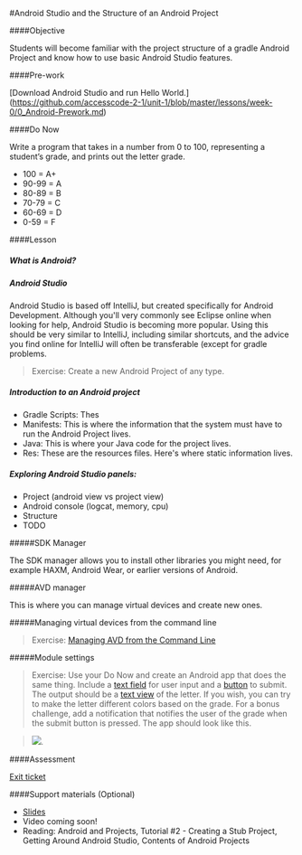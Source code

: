 #Android Studio and the Structure of an Android Project

####Objective

Students will become familiar with the project structure of a gradle Android Project
and know how to use basic Android Studio features.

####Pre-work

[Download Android Studio and run Hello World.]
(https://github.com/accesscode-2-1/unit-1/blob/master/lessons/week-0/0_Android-Prework.md)

####Do Now

Write a program that takes in a number from 0 to 100,
representing a student’s grade, and prints out the letter grade. 

* 100   = A+
* 90-99 = A
* 80-89 = B
* 70-79 = C
* 60-69 = D
* 0-59 = F

####Lesson

##### What is Android?
##### Android Studio
Android Studio is based off IntelliJ, but created specifically for Android Development. Although you'll very commonly see Eclipse online when looking for help, Android Studio is becoming more popular. Using this should be very similar to IntelliJ, including similar shortcuts, and the advice you find online for IntelliJ will often be transferable (except for gradle problems.

> Exercise: Create a new Android Project of any type.

##### Introduction to an Android project
* Gradle Scripts: Thes
* Manifests: This is where the information that the system must have to run the Android Project lives.
* Java: This is where your Java code for the project lives.
* Res: These are the resources files. Here's where static information lives.

##### Exploring Android Studio panels:
* Project (android view vs project view)
* Android console (logcat, memory, cpu)
* Structure
* TODO

#####SDK Manager

The SDK manager allows you to install other libraries you might need, for example HAXM, Android Wear,
or earlier versions of Android.

#####AVD manager

This is where you can manage virtual devices and create new ones.

#####Managing virtual devices from the command line

> Exercise: [Managing AVD from the Command Line](https://developer.android.com/tools/devices/managing-avds-cmdline.html)

#####Module settings

> Exercise: Use your Do Now and create an Android app that does the same thing. Include a 
[text field](http://developer.android.com/reference/android/widget/EditText.html) for user
input and a [button](http://developer.android.com/reference/android/widget/Button.html) to submit. The output should be a
[text view](http://developer.android.com/reference/android/widget/TextView.html)
of the letter. If you wish, you can try to make the
letter different colors based on the grade. For a bonus challenge, add a notification that notifies the user of the grade when the submit button is pressed. The app should look like this.

> ![](http://i.imgur.com/RgszB8z.png).

####Assessment

[Exit ticket](https://docs.google.com/a/c4q.nyc/forms/d/1HieXNBgrNRTCiZRPfOgCdCxSW3hY1ZYNMMiBzNefj2s/viewform)

####Support materials (Optional)

* [Slides](https://docs.google.com/presentation/d/1jyr6z24BY3Vz3fZtAb7wW4_rn52yZhpr9AgbHujPOAA/edit#slide=id.gae49e002c_0_108)
* Video coming soon!
* Reading: Android and Projects, Tutorial #2 - Creating a Stub Project,
Getting Around Android Studio, Contents of Android Projects
